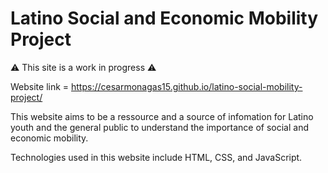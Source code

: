# Latino Social and Economic Mobility Project

 ⚠️ This site is a work in progress ⚠️

Website link = https://cesarmonagas15.github.io/latino-social-mobility-project/

This website aims to be a ressource and a source of infomation for Latino youth and the general public to understand the importance of social and economic mobility.

Technologies used in this website include HTML, CSS, and JavaScript.
